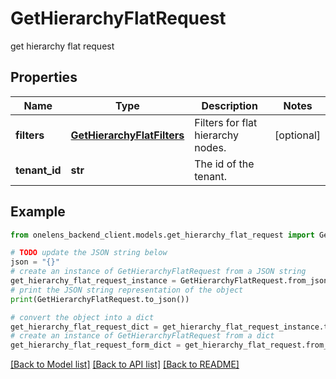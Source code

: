 # GetHierarchyFlatRequest

get hierarchy flat request

## Properties

Name | Type | Description | Notes
------------ | ------------- | ------------- | -------------
**filters** | [**GetHierarchyFlatFilters**](GetHierarchyFlatFilters.md) | Filters for flat hierarchy nodes. | [optional] 
**tenant_id** | **str** | The id of the tenant. | 

## Example

```python
from onelens_backend_client.models.get_hierarchy_flat_request import GetHierarchyFlatRequest

# TODO update the JSON string below
json = "{}"
# create an instance of GetHierarchyFlatRequest from a JSON string
get_hierarchy_flat_request_instance = GetHierarchyFlatRequest.from_json(json)
# print the JSON string representation of the object
print(GetHierarchyFlatRequest.to_json())

# convert the object into a dict
get_hierarchy_flat_request_dict = get_hierarchy_flat_request_instance.to_dict()
# create an instance of GetHierarchyFlatRequest from a dict
get_hierarchy_flat_request_form_dict = get_hierarchy_flat_request.from_dict(get_hierarchy_flat_request_dict)
```
[[Back to Model list]](../README.md#documentation-for-models) [[Back to API list]](../README.md#documentation-for-api-endpoints) [[Back to README]](../README.md)


